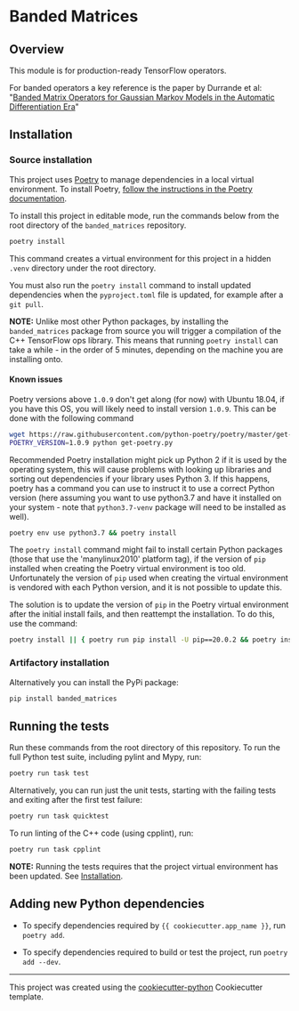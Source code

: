 # Banded Matrices

## Overview

This module is for production-ready TensorFlow operators.

For banded operators a key reference is the paper by Durrande et al:
"[Banded Matrix Operators for Gaussian Markov Models in the Automatic Differentiation Era](https://arxiv.org/abs/1902.10078)"


## Installation

### Source installation

This project uses [Poetry](https://python-poetry.org/docs) to
manage dependencies in a local virtual environment. To install Poetry, [follow the
instructions in the Poetry documentation](https://python-poetry.org/docs/#installation).

To install this project in editable mode, run the commands below from the root directory of the
`banded_matrices` repository.

```bash
poetry install
```

This command creates a virtual environment for this project
in a hidden `.venv` directory under the root directory.

You must also run the `poetry install` command to install updated dependencies when
the `pyproject.toml` file is updated, for example after a `git pull`.

**NOTE:** Unlike most other Python packages, by installing the `banded_matrices` package
from source you will trigger a compilation of the C++ TensorFlow ops library. This means that
running `poetry install` can take a while - in the order of 5 minutes, depending on the machine
you are installing onto.
  
#### Known issues

Poetry versions above `1.0.9` don't get along (for now) with Ubuntu 18.04, if you have this OS, 
you will likely need to install version `1.0.9`. This can be done with the following command

```bash
wget https://raw.githubusercontent.com/python-poetry/poetry/master/get-poetry.py
POETRY_VERSION=1.0.9 python get-poetry.py 
```

Recommended Poetry installation might pick up Python 2 if it is used by the operating system, 
this will cause problems with looking up libraries and sorting out dependencies if your 
library uses Python 3. If this happens, poetry has a command you can use to instruct it to use 
a correct Python version (here assuming you want to use python3.7 and have it installed on your 
system - note that `python3.7-venv` package will need to be installed as well). 

```bash
poetry env use python3.7 && poetry install
```

The `poetry install` command might fail to install certain Python packages 
(those that use the 'manylinux2010' platform tag), if the version of
`pip` installed when creating the Poetry virtual environment is too old.
Unfortunately the version of `pip` used when creating the virtual environment is vendored with each
Python version, and it is not possible to update this.

The solution is to update the version of `pip` in the Poetry virtual environment after the initial
install fails, and then reattempt the installation. To do this, use the command:

```bash
poetry install || { poetry run pip install -U pip==20.0.2 && poetry install; }
```

### Artifactory installation

Alternatively you can install the PyPi package:

```bash
pip install banded_matrices
``` 

## Running the tests

Run these commands from the root directory of this repository. 
To run the full Python test suite, including pylint and Mypy, run: 

```bash
poetry run task test
```

Alternatively, you can run just the unit tests, starting with the failing tests and exiting after
the first test failure:

```bash
poetry run task quicktest
```

To run linting of the C++ code (using cpplint), run:

```bash
poetry run task cpplint
```

**NOTE:** Running the tests requires
that the project virtual environment has been updated. See [Installation](#Installation).

## Adding new Python dependencies

- To specify dependencies required by `{{ cookiecutter.app_name }}`, run `poetry add`.

- To specify dependencies required to build or test the project, run `poetry add --dev`.


---

This project was created using the [cookiecutter-python](https://github.com/Prowler-io/cookiecutter-python)
Cookiecutter template.
